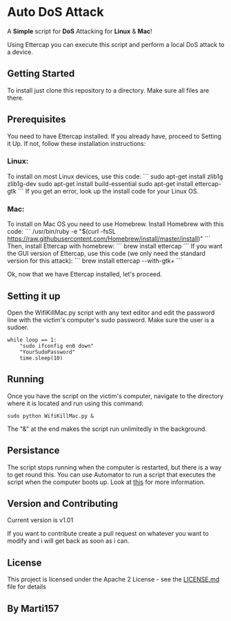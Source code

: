 # Auto DoS Attack

A **Simple** script for **DoS** Attacking for **Linux** & **Mac**!

Using Ettercap you can execute this script and perform a local DoS attack to a device.

## Getting Started

To install just clone this repository to a directory. Make sure all files are there.

## Prerequisites

You need to have Ettercap installed. If you already have, proceed to Setting it Up. If not, follow these installation
instructions:

### Linux:

To install on most Linux devices, use this code:
´´´
sudo apt-get install zlib1g zlib1g-dev
sudo apt-get install build-essential
sudo apt-get install ettercap-gtk
´´´
If you get an error, look up the install code for your Linux OS.

### Mac:

To install on Mac OS you need to use Homebrew. Install Homebrew with this code:
´´´
/usr/bin/ruby -e "$(curl -fsSL https://raw.githubusercontent.com/Homebrew/install/master/install)"
´´´
Then, install Ettercap with homebrew:
´´´
brew install ettercap
´´´
If you want the GUI version of Ettercap, use this code (we only need the standard version for
this attack):
´´´
brew install ettercap --with-gtk+
´´´

Ok, now that we have Ettercap installed, let's proceed.

## Setting it up

Open the WifiKillMac.py script with any text editor and edit the password line with
the victim's computer's sudo password. Make sure the user is a sudoer.

```
while loop == 1:
	"sudo ifconfig en0 down"
	"YourSudoPassword"
	time.sleep(10)
```

## Running

Once you have the script on the victim's computer, navigate to the directory where it
is located and run using this command:

```
sudo python WifiKillMac.py &
```
The "&" at the end makes the script run unlimitedly in the background.

## Persistance

The script stops running when the computer is restarted, but there is a way to get round
this. You can use Automator to run a script that executes the script when the computer boots up. Look at [this](https://developer.apple.com/library/content/documentation/AppleApplications/Conceptual/AutomatorConcepts/Articles/ShellScriptActions.html) for more information.

## Version and Contributing

Current version is v1.01

If you want to contribute create a pull request on whatever you want to modify and i will
get back as soon as i can.

## License

This project is licensed under the Apache 2 License - see the [LICENSE.md](LICENSE.md) file for details


## By Marti157
